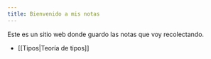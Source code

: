 ```yaml
---
title: Bienvenido a mis notas
---
```


Este es un sitio web donde guardo las notas que voy recolectando.

- [[Tipos|Teoría de tipos]]
